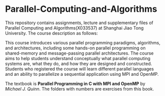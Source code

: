 # Parallel-Computing-and-Algorithms
This repository contains assignments, lecture and supplementary files of Parallel Computing and Algorithms(X033537) at Shanghai Jiao Tong University. The course description as follows:

This course introduces various parallel programming paradigms, algorithms, and architectures, including some hands-on parallel programming on shared-memory and message-passing parallel architectures. The course aims to help students understand conceptually what parallel computing systems are, what they do, and how they are designed and constructed. Students who registered the course will learn different parallel languages and an ability to parallelize a sequential application using MPI and OpenMP.

The textbook is **Parallel Programming in C with MPI and OpenMP** by *Michael J. Quinn*. The folders with numbers are exercises from this book.
